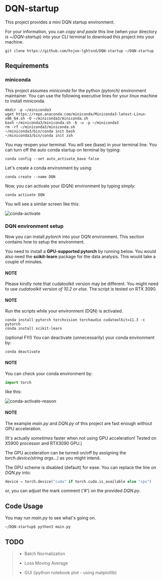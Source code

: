 # DQN-startup
This project provides a mini DQN startup environment.

For your information, you can <i>copy and paste</i> this line (when your directory is <i>~/DQN-startup</i>) into your CLI terminal to download this project into your machine.

```shell
git clone https://github.com/hsjoo-lghtsnd/DQN-startup ~/DQN-startup
```

## Requirements
### miniconda
This project assumes <i>miniconda</i> for the python <i>(pytorch)</i> environment maintainer. You can use the following executive lines for your <i>linux</i> machine to install miniconda.

```shell
mkdir -p ~/miniconda3
wget https://repo.anaconda.com/miniconda/Miniconda3-latest-Linux-x86_64.sh -O ~/miniconda3/miniconda.sh
bash ~/miniconda3/miniconda.sh -b -u -p ~/miniconda3
rm -rf ~/miniconda3/miniconda.sh
~/miniconda3/bin/conda init bash
~/miniconda3/bin/conda init zsh
```

You may reopen your terminal. You will see (base) in your terminal line. You can turn off the auto conda startup on terminal by typing:

```shell
conda config --set auto_activate_base false
```

Let's create a conda environment by using:
```shell
conda create --name DQN
```

Now, you can activate your (DQN) environment by typing simply:
```shell
conda activate DQN
```
You will see a similar screen like this:

![conda-activate](https://user-images.githubusercontent.com/46191084/178430890-7f6caeba-50be-40a7-9bd3-557cdb089ae8.png)

### DQN environment setup
Now you can install <i>pytorch</i> into your DQN environment. This section contains how to setup the environment.

You need to install a <b>GPU-supported pytorch</b> by running below. You would also need the <b>scikit-learn</b> package for the data analysis. This would take a couple of minutes.
#### NOTE
Please kindly note that cudatoolkit version may be different. You might need to use <i>cudatoolkit version of 10.2 or else</i>. The script is tested on RTX 3090.

#### NOTE
Run the scripts while your environment (DQN) is activated.

```shell
conda install pytorch torchvision torchaudio cudatoolkit=11.3 -c pytorch
conda install scikit-learn
```

(optional FYI) You can deactivate (unnecessarily) your conda environment by:

```shell
conda deactivate
```
#### NOTE
You can check your conda environment by:
```python
import torch
```
like this:

![conda-activate-reason](https://user-images.githubusercontent.com/46191084/178488583-8b5569cf-2f8f-470f-b7c2-d582b96cf4ef.png)

#### NOTE
The example <i>main.py</i> and <i>DQN.py</i> of this project are fast enough without GPU acceleration.

(It's actually <i>sometimes</i> faster when not using GPU acceleration! Tested on X5900 processor and RTX3090 GPU.)

The GPU acceleration can be turned on/off by assigning the <i>torch.device(string args...)</i> as you might intend.

The GPU scheme is disabled (default) for ease. You can replace the line on <i>DQN.py</i> into:
```python
device = torch.device("cuda" if torch.cuda.is_available else "cpu")
```
or, you can adjust the mark comment ('#') on the provided <i>DQN.py</i>.

## Code Usage
You may run <i>main.py</i> to see what's going on.

```shell
~/DQN-startup$ python3 main.py
```

## TODO
> - Batch Normalization
> 
> - Loss Moving Average
> 
> - GUI (ipython notebook plot - using matplotlib)
